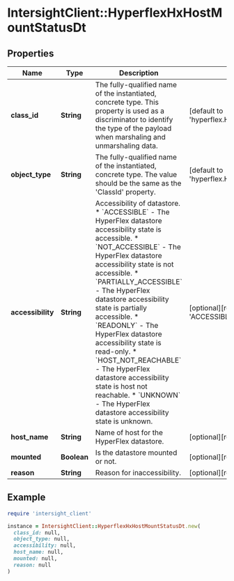 # IntersightClient::HyperflexHxHostMountStatusDt

## Properties

| Name | Type | Description | Notes |
| ---- | ---- | ----------- | ----- |
| **class_id** | **String** | The fully-qualified name of the instantiated, concrete type. This property is used as a discriminator to identify the type of the payload when marshaling and unmarshaling data. | [default to &#39;hyperflex.HxHostMountStatusDt&#39;] |
| **object_type** | **String** | The fully-qualified name of the instantiated, concrete type. The value should be the same as the &#39;ClassId&#39; property. | [default to &#39;hyperflex.HxHostMountStatusDt&#39;] |
| **accessibility** | **String** | Accessibility of datastore. * &#x60;ACCESSIBLE&#x60; - The HyperFlex datastore accessibility state is accessible. * &#x60;NOT_ACCESSIBLE&#x60; - The HyperFlex datastore accessibility state is not accessible. * &#x60;PARTIALLY_ACCESSIBLE&#x60; - The HyperFlex datastore accessibility state is partially accessible. * &#x60;READONLY&#x60; - The HyperFlex datastore accessibility state is read-only. * &#x60;HOST_NOT_REACHABLE&#x60; - The HyperFlex datastore accessibility state is host not reachable. * &#x60;UNKNOWN&#x60; - The HyperFlex datastore accessibility state is unknown. | [optional][readonly][default to &#39;ACCESSIBLE&#39;] |
| **host_name** | **String** | Name of host for the HyperFlex datastore. | [optional][readonly] |
| **mounted** | **Boolean** | Is the datastore mounted or not. | [optional][readonly] |
| **reason** | **String** | Reason for inaccessibility. | [optional][readonly] |

## Example

```ruby
require 'intersight_client'

instance = IntersightClient::HyperflexHxHostMountStatusDt.new(
  class_id: null,
  object_type: null,
  accessibility: null,
  host_name: null,
  mounted: null,
  reason: null
)
```

